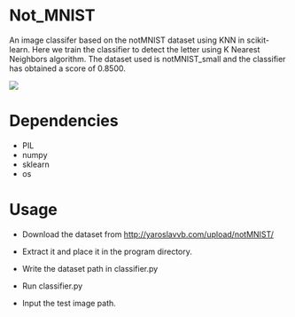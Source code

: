 # Not_MNIST
An image classifer based on the notMNIST dataset using KNN in scikit-learn. Here we train the classifier to detect the letter using K Nearest Neighbors algorithm.
The dataset used is notMNIST_small and the classifier has obtained a score of 0.8500.

![](http://yaroslavvb.com/upload/notMNIST/nmn.png)

Dependencies
============

* PIL 
* numpy 
* sklearn
* os

Usage
============

* Download the dataset from http://yaroslavvb.com/upload/notMNIST/

* Extract it and place it in the program directory.

* Write the dataset path in classifier.py

* Run classifier.py

* Input the test image path.


